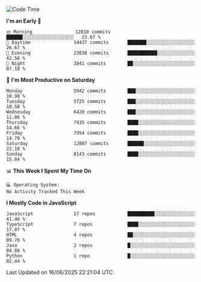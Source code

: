 <!--START_SECTION:waka-->
![Code Time](http://img.shields.io/badge/Code%20Time-3%2C498%20hrs%2059%20mins-blue)

**I'm an Early 🐤** 

```text
🌞 Morning                12810 commits       ██████░░░░░░░░░░░░░░░░░░░   23.67 % 
🌆 Daytime                14437 commits       ███████░░░░░░░░░░░░░░░░░░   26.67 % 
🌃 Evening                23038 commits       ███████████░░░░░░░░░░░░░░   42.56 % 
🌙 Night                  3841 commits        ██░░░░░░░░░░░░░░░░░░░░░░░   07.10 % 
```
📅 **I'm Most Productive on Saturday** 

```text
Monday                   5942 commits        ███░░░░░░░░░░░░░░░░░░░░░░   10.98 % 
Tuesday                  5725 commits        ███░░░░░░░░░░░░░░░░░░░░░░   10.58 % 
Wednesday                6420 commits        ███░░░░░░░░░░░░░░░░░░░░░░   11.86 % 
Thursday                 7935 commits        ████░░░░░░░░░░░░░░░░░░░░░   14.66 % 
Friday                   7954 commits        ████░░░░░░░░░░░░░░░░░░░░░   14.70 % 
Saturday                 12007 commits       ██████░░░░░░░░░░░░░░░░░░░   22.18 % 
Sunday                   8143 commits        ████░░░░░░░░░░░░░░░░░░░░░   15.04 % 
```


📊 **This Week I Spent My Time On** 

```text
💻 Operating System: 
No Activity Tracked This Week
```

**I Mostly Code in JavaScript** 

```text
JavaScript               17 repos            ██████████░░░░░░░░░░░░░░░   41.46 % 
TypeScript               7 repos             ████░░░░░░░░░░░░░░░░░░░░░   17.07 % 
HTML                     4 repos             ██░░░░░░░░░░░░░░░░░░░░░░░   09.76 % 
Java                     2 repos             █░░░░░░░░░░░░░░░░░░░░░░░░   04.88 % 
Python                   1 repo              █░░░░░░░░░░░░░░░░░░░░░░░░   02.44 % 
```




 Last Updated on 16/06/2025 22:21:04 UTC
<!--END_SECTION:waka-->

<!--
**likaiqiang/likaiqiang** is a ✨ _special_ ✨ repository because its `README.md` (this file) appears on your GitHub profile.

Here are some ideas to get you started:

- 🔭 I’m currently working on ...
- 🌱 I’m currently learning ...
- 👯 I’m looking to collaborate on ...
- 🤔 I’m looking for help with ...
- 💬 Ask me about ...
- 📫 How to reach me: ...
- 😄 Pronouns: ...
- ⚡ Fun fact: ...
-->
